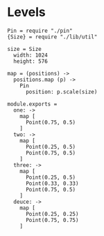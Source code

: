 Levels
======

    Pin = require "./pin"
    {Size} = require "./lib/util"
      
    size = Size
      width: 1024
      height: 576

    map = (positions) ->
      positions.map (p) ->
        Pin
          position: p.scale(size)

    module.exports =
      one: ->
        map [
          Point(0.75, 0.5)
        ]
      two: ->
        map [
          Point(0.25, 0.5)
          Point(0.75, 0.5)
        ]
      three: ->
        map [
          Point(0.25, 0.5)
          Point(0.33, 0.33)
          Point(0.75, 0.5)
        ]
      deuce: ->
        map [
          Point(0.25, 0.25)
          Point(0.75, 0.75)
        ]
